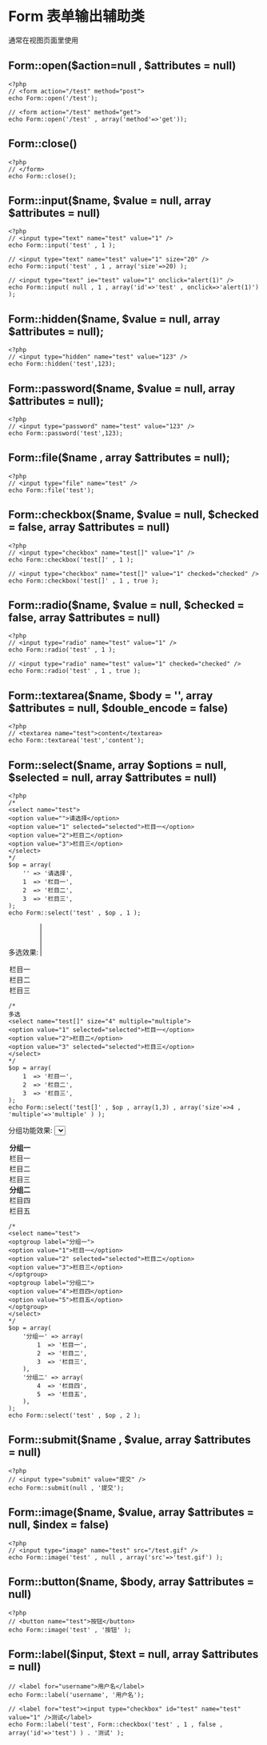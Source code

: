 Form 表单输出辅助类
==============
通常在视图页面里使用

Form::open($action=null , $attributes = null)
----------

    <?php
    // <form action="/test" method="post">
    echo Form::open('/test');

    // <form action="/test" method="get">
    echo Form::open('/test' , array('method'=>'get'));
    
Form::close()
-----------

    <?php
    // </form>
    echo Form::close();

Form::input($name, $value = null, array $attributes = null)
-----------

    <?php
    // <input type="text" name="test" value="1" />
    echo Form::input('test' , 1 );
    
    // <input type="text" name="test" value="1" size="20" />
    echo Form::input('test' , 1 , array('size'=>20) );
    
    // <input type="text" ie="test" value="1" onclick="alert(1)" />
    echo Form::input( null , 1 , array('id'=>'test' , onclick=>'alert(1)') );

Form::hidden($name, $value = null, array $attributes = null);
------------

    <?php
    // <input type="hidden" name="test" value="123" />
    echo Form::hidden('test',123);

Form::password($name, $value = null, array $attributes = null);
------------

    <?php
    // <input type="password" name="test" value="123" />
    echo Form::password('test',123);

Form::file($name , array $attributes = null);
------------

    <?php
    // <input type="file" name="test" />
    echo Form::file('test');

Form::checkbox($name, $value = null, $checked = false, array $attributes = null)
------------

    <?php
    // <input type="checkbox" name="test[]" value="1" />
    echo Form::checkbox('test[]' , 1 );
    
    // <input type="checkbox" name="test[]" value="1" checked="checked" />
    echo Form::checkbox('test[]' , 1 , true );

Form::radio($name, $value = null, $checked = false, array $attributes = null)
--------------

    <?php
    // <input type="radio" name="test" value="1" />
    echo Form::radio('test' , 1 );
    
    // <input type="radio" name="test" value="1" checked="checked" />
    echo Form::radio('test' , 1 , true );

Form::textarea($name, $body = '', array $attributes = null, $double_encode = false)
---------------

    <?php
    // <textarea name="test">content</textarea>
    echo Form::textarea('test','content');

Form::select($name, array $options = null, $selected = null, array $attributes = null)
--------------

    <?php
    /*
    <select name="test">
    <option value="">请选择</option>
    <option value="1" selected="selected">栏目一</option>
    <option value="2">栏目二</option>
    <option value="3">栏目三</option>
    </select>
    */
    $op = array(
        '' => '请选择',
        1  => '栏目一',
        2  => '栏目二',
        3  => '栏目三',
    );
    echo Form::select('test' , $op , 1 );

多选效果:
<select name="test[]" size="4" multiple="multiple">
<option value="1" selected="selected">栏目一</option>
<option value="2">栏目二</option>
<option value="3" selected="selected">栏目三</option>
</select>

    /*
    多选
    <select name="test[]" size="4" multiple="multiple">
    <option value="1" selected="selected">栏目一</option>
    <option value="2">栏目二</option>
    <option value="3" selected="selected">栏目三</option>
    </select>
    */
    $op = array(
        1  => '栏目一',
        2  => '栏目二',
        3  => '栏目三',
    );
    echo Form::select('test[]' , $op , array(1,3) , array('size'=>4 , 'multiple'=>'multiple' ) );
    
分组功能效果:
<select name="test">
<optgroup label="分组一">
<option value="1">栏目一</option>
<option value="2" selected="selected">栏目二</option>
<option value="3">栏目三</option>
</optgroup>
<optgroup label="分组二">
<option value="4">栏目四</option>
<option value="5">栏目五</option>
</optgroup>
</select>

    /*
    <select name="test">
    <optgroup label="分组一">
    <option value="1">栏目一</option>
    <option value="2" selected="selected">栏目二</option>
    <option value="3">栏目三</option>
    </optgroup>
    <optgroup label="分组二">
    <option value="4">栏目四</option>
    <option value="5">栏目五</option>
    </optgroup>
    </select>
    */
    $op = array(
        '分组一' => array(
            1  => '栏目一',
            2  => '栏目二',
            3  => '栏目三',
        ),
        '分组二' => array(
            4  => '栏目四',
            5  => '栏目五',
        ),
    );
    echo Form::select('test' , $op , 2 );

Form::submit($name , $value, array $attributes = null)
-------------

    <?php
    // <input type="submit" value="提交" />
    echo Form::submit(null , '提交');

Form::image($name, $value, array $attributes = null, $index = false)
-------------

    <?php
    // <input type="image" name="test" src="/test.gif" />
    echo Form::image('test' , null , array('src'=>'test.gif') );

Form::button($name, $body, array $attributes = null)
-------------

    <?php
    // <button name="test">按钮</button>
    echo Form::image('test' , '按钮' );

Form::label($input, $text = null, array $attributes = null)
--------------

    // <label for="username">用户名</label>
    echo Form::label('username', '用户名');
    
    // <label for="test"><input type="checkbox" id="test" name="test" value="1" />测试</label>
    echo Form::label('test', Form::checkbox('test' , 1 , false , array('id'=>'test') ) . '测试' );
    